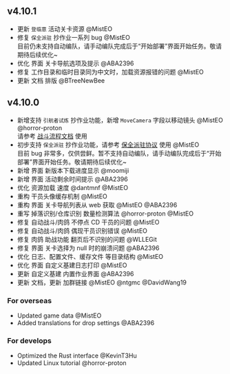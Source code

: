 ## v4.10.1

- 更新 `登临意` 活动关卡资源 @MistEO
- 修复 `保全派驻` 抄作业一系列 bug @MistEO  
  目前仍未支持自动编队，请手动编队完成后于“开始部署”界面开始任务。敬请期待后续优化~
- 优化 界面 关卡导航选项及提示 @ABA2396
- 修复 工作目录和临时目录同为中文时，加载资源报错的问题 @MistEO
- 更新 文档 排版 @BTreeNewBee

## v4.10.0

- 新增支持 `引航者试炼` 抄作业功能，新增 `MoveCamera` 字段以移动镜头 @MistEO @horror-proton  
  请参考 [战斗流程文档](https://github.com/MaaAssistantArknights/MaaAssistantArknights/blob/master/docs/3.3-%E6%88%98%E6%96%97%E6%B5%81%E7%A8%8B%E5%8D%8F%E8%AE%AE.md) 使用
- 初步支持 `保全派驻` 抄作业功能，请参考 [保全派驻协议](https://github.com/MaaAssistantArknights/MaaAssistantArknights/blob/master/docs/3.7-%E4%BF%9D%E5%85%A8%E6%B4%BE%E9%A9%BB%E5%8D%8F%E8%AE%AE.md) 使用 @MistEO  
  目前 bug 非常多，仅供尝鲜。暂不支持自动编队，请手动编队完成后于“开始部署”界面开始任务。敬请期待后续优化~
- 新增 界面 新版本下载进度显示 @moomiji
- 新增 界面 活动剩余时间提示 @ABA2396
- 优化 资源加载 速度 @dantmnf @MistEO
- 重构 干员头像缓存机制 @MistEO
- 重构 界面 关卡导航列表从 web 获取 @MistEO @ABA2396
- 重写 掉落识别/仓库识别 数量检测算法 @horror-proton @MistEO
- 修复 自动战斗/肉鸽 不停点 CD 干员的问题 @MistEO
- 修复 自动战斗/肉鸽 偶现干员识别错误 @MistEO
- 修复 肉鸽 助战功能 翻页后不识别的问题 @WLLEGit
- 修复 界面 关卡选择为 null 时的崩溃问题 @ABA2396
- 优化 日志、配置文件、缓存文件 等目录结构 @MistEO
- 优化 界面 自定义基建日志打印 @MistEO
- 更新 自定义基建 内置作业界面 @ABA2396
- 更新 文档，更新 加群链接 @MistEO @ntgmc @DavidWang19

### For overseas

- Updated game data @MistEO
- Added translations for drop settings @ABA2396

### For develops

- Optimized the Rust interface @KevinT3Hu
- Updated Linux tutorial @horror-proton
